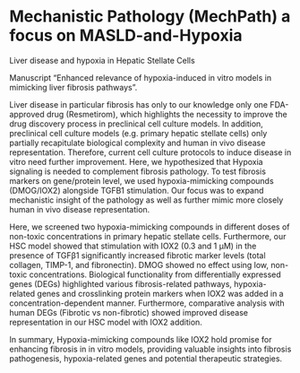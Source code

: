 # Mechanistic Pathology (MechPath) a focus on MASLD-and-Hypoxia
Liver disease and hypoxia in Hepatic Stellate Cells

Manuscript “Enhanced relevance of hypoxia-induced in vitro models in mimicking liver fibrosis pathways”.

Liver disease in particular fibrosis has only to our knowledge only one FDA-approved drug (Resmetirom), which highlights the necessity to improve the drug discovery process in preclinical cell culture models. In addition, preclinical cell culture models (e.g. primary hepatic stellate cells) only partially recapitulate biological complexity and human in vivo disease representation. Therefore, current cell culture protocols to induce disease in vitro need further improvement. Here, we hypothesized that Hypoxia signaling is needed to complement fibrosis pathology. To test fibrosis markers on gene/protein level, we used hypoxia-mimicking compounds (DMOG/IOX2) alongside TGFB1 stimulation. Our focus was to expand mechanistic insight of the pathology as well as further mimic more closely human in vivo disease representation. 

Here, we screened two hypoxia-mimicking compounds in different doses of non-toxic concentrations in primary hepatic stellate cells. Furthermore, our HSC model showed that stimulation with IOX2 (0.3 and 1 µM) in the presence of TGFβ1 significantly increased fibrotic marker levels (total collagen, TIMP-1, and fibronectin). DMOG showed no effect using low, non-toxic concentrations. Biological functionality from differentially expressed genes (DEGs) highlighted various fibrosis-related pathways, hypoxia-related genes and crosslinking protein markers when IOX2 was added in a concentration-dependent manner. Furthermore, comparative analysis with human DEGs (Fibrotic vs non-fibrotic) showed improved disease representation in our HSC model with IOX2 addition.

In summary, Hypoxia-mimicking compounds like IOX2 hold promise for enhancing fibrosis in in vitro models, providing valuable insights into fibrosis pathogenesis, hypoxia-related genes and potential therapeutic strategies. 


